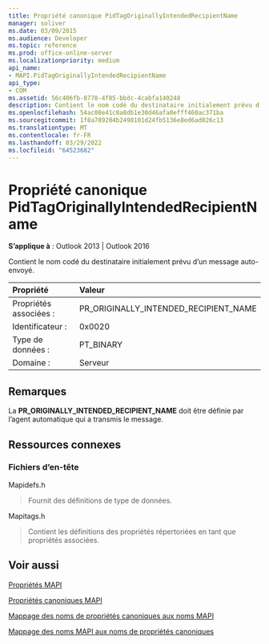 ```yaml
---
title: Propriété canonique PidTagOriginallyIntendedRecipientName
manager: soliver
ms.date: 03/09/2015
ms.audience: Developer
ms.topic: reference
ms.prod: office-online-server
ms.localizationpriority: medium
api_name:
- MAPI.PidTagOriginallyIntendedRecipientName
api_type:
- COM
ms.assetid: 56c406fb-8778-4f85-bbdc-4cabfa140248
description: Contient le nom codé du destinataire initialement prévu d’un message autoforwarded pour Outlook 2013 et Outlook 2016.
ms.openlocfilehash: 54ac08e41c8a8db1e30d46afa0efff460ac371ba
ms.sourcegitcommit: 1f8a789204b2498101d24fb5136e8ed6ad026c13
ms.translationtype: MT
ms.contentlocale: fr-FR
ms.lasthandoff: 03/29/2022
ms.locfileid: "64523682"
---
```

# <a name="pidtagoriginallyintendedrecipientname-canonical-property"></a>Propriété canonique PidTagOriginallyIntendedRecipientName

  
  
**S’applique à** : Outlook 2013 | Outlook 2016 
  
Contient le nom codé du destinataire initialement prévu d’un message auto-envoyé.
  
|Propriété |Valeur |
|:-----|:-----|
|Propriétés associées :  <br/> |PR_ORIGINALLY_INTENDED_RECIPIENT_NAME  <br/> |
|Identificateur :  <br/> |0x0020  <br/> |
|Type de données :  <br/> |PT_BINARY  <br/> |
|Domaine :  <br/> |Serveur  <br/> |
   
## <a name="remarks"></a>Remarques

La **PR_ORIGINALLY_INTENDED_RECIPIENT_NAME** doit être définie par l’agent automatique qui a transmis le message. 
  
## <a name="related-resources"></a>Ressources connexes

### <a name="header-files"></a>Fichiers d’en-tête

Mapidefs.h
  
> Fournit des définitions de type de données.
    
Mapitags.h
  
> Contient les définitions des propriétés répertoriées en tant que propriétés associées.
    
## <a name="see-also"></a>Voir aussi



[Propriétés MAPI](mapi-properties.md)
  
[Propriétés canoniques MAPI](mapi-canonical-properties.md)
  
[Mappage des noms de propriétés canoniques aux noms MAPI](mapping-canonical-property-names-to-mapi-names.md)
  
[Mappage des noms MAPI aux noms de propriétés canoniques](mapping-mapi-names-to-canonical-property-names.md)

